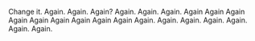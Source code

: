 Change it.
Again.
Again.
Again?
Again.
Again.
Again.
Again
Again
Again
Again
Again
Again
Again
Again
Again
Again.
Again.
Again.
Again.
Again.
Again.
Again.
